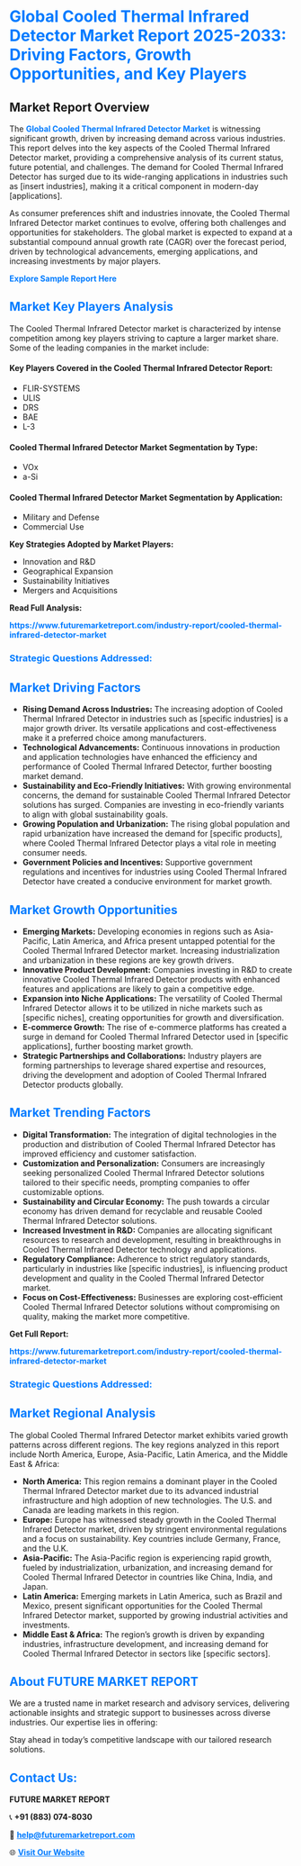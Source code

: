 <h1 style="color: #007BFF;">Global Cooled Thermal Infrared Detector Market Report 2025-2033: Driving Factors, Growth Opportunities, and Key Players</h1>

<section id="overview">
<h2>Market Report Overview</h2>
<p>The <a href="https://www.futuremarketreport.com/industry-report/cooled-thermal-infrared-detector-market" style="color: #007BFF; text-decoration: none;"><strong>Global Cooled Thermal Infrared Detector Market</strong></a> is witnessing significant growth, driven by increasing demand across various industries. This report delves into the key aspects of the Cooled Thermal Infrared Detector market, providing a comprehensive analysis of its current status, future potential, and challenges. The demand for Cooled Thermal Infrared Detector has surged due to its wide-ranging applications in industries such as [insert industries], making it a critical component in modern-day [applications].</p>
<p>As consumer preferences shift and industries innovate, the Cooled Thermal Infrared Detector market continues to evolve, offering both challenges and opportunities for stakeholders. The global market is expected to expand at a substantial compound annual growth rate (CAGR) over the forecast period, driven by technological advancements, emerging applications, and increasing investments by major players.</p>
</section>

<section id="overview">
<p><a href="https://www.futuremarketreport.com/request-sample/reportId=40764" style="color: #007BFF; text-decoration: none;"><strong>Explore Sample Report Here</strong></a></p>
</section>

<section id="key-players">
<h2 style="color: #007BFF;">Market Key Players Analysis</h2>
<p>The Cooled Thermal Infrared Detector market is characterized by intense competition among key players striving to capture a larger market share. Some of the leading companies in the market include:</p>
<h4>Key Players Covered in the Cooled Thermal Infrared Detector Report:</h4>
<ul><li>FLIR-SYSTEMS</li><li>ULIS</li><li>DRS</li><li>BAE</li><li>L-3</li></ul>
<h4>Cooled Thermal Infrared Detector Market Segmentation by Type:</h4>
<ul><li>VOx</li><li>a-Si</li></ul>

<h4>Cooled Thermal Infrared Detector Market Segmentation by Application:</h4>
<ul><li>Military and Defense</li><li>Commercial Use</li></ul>
<p><strong>Key Strategies Adopted by Market Players:</strong></p>
<ul>
<li>Innovation and R&D</li>
<li>Geographical Expansion</li>
<li>Sustainability Initiatives</li>
<li>Mergers and Acquisitions</li>
</ul>
</section>

<section>
<p><strong>Read Full Analysis: </strong></p><a href="https://www.futuremarketreport.com/industry-report/cooled-thermal-infrared-detector-market" style="color: #007BFF; text-decoration: none;"><strong>https://www.futuremarketreport.com/industry-report/cooled-thermal-infrared-detector-market</strong></a>
<h3 style="color: #007BFF;">Strategic Questions Addressed:</h3>
</section>

<section id="driving-factors">
<h2 style="color: #007BFF;">Market Driving Factors</h2>
<ul>
<li><strong>Rising Demand Across Industries:</strong> The increasing adoption of Cooled Thermal Infrared Detector in industries such as [specific industries] is a major growth driver. Its versatile applications and cost-effectiveness make it a preferred choice among manufacturers.</li>
<li><strong>Technological Advancements:</strong> Continuous innovations in production and application technologies have enhanced the efficiency and performance of Cooled Thermal Infrared Detector, further boosting market demand.</li>
<li><strong>Sustainability and Eco-Friendly Initiatives:</strong> With growing environmental concerns, the demand for sustainable Cooled Thermal Infrared Detector solutions has surged. Companies are investing in eco-friendly variants to align with global sustainability goals.</li>
<li><strong>Growing Population and Urbanization:</strong> The rising global population and rapid urbanization have increased the demand for [specific products], where Cooled Thermal Infrared Detector plays a vital role in meeting consumer needs.</li>
<li><strong>Government Policies and Incentives:</strong> Supportive government regulations and incentives for industries using Cooled Thermal Infrared Detector have created a conducive environment for market growth.</li>
</ul>
</section>

<section id="growth-opportunities">
<h2 style="color: #007BFF;">Market Growth Opportunities</h2>
<ul>
<li><strong>Emerging Markets:</strong> Developing economies in regions such as Asia-Pacific, Latin America, and Africa present untapped potential for the Cooled Thermal Infrared Detector market. Increasing industrialization and urbanization in these regions are key growth drivers.</li>
<li><strong>Innovative Product Development:</strong> Companies investing in R&D to create innovative Cooled Thermal Infrared Detector products with enhanced features and applications are likely to gain a competitive edge.</li>
<li><strong>Expansion into Niche Applications:</strong> The versatility of Cooled Thermal Infrared Detector allows it to be utilized in niche markets such as [specific niches], creating opportunities for growth and diversification.</li>
<li><strong>E-commerce Growth:</strong> The rise of e-commerce platforms has created a surge in demand for Cooled Thermal Infrared Detector used in [specific applications], further boosting market growth.</li>
<li><strong>Strategic Partnerships and Collaborations:</strong> Industry players are forming partnerships to leverage shared expertise and resources, driving the development and adoption of Cooled Thermal Infrared Detector products globally.</li>
</ul>
</section>

<section id="trending-factors">
<h2 style="color: #007BFF;">Market Trending Factors</h2>
<ul>
<li><strong>Digital Transformation:</strong> The integration of digital technologies in the production and distribution of Cooled Thermal Infrared Detector has improved efficiency and customer satisfaction.</li>
<li><strong>Customization and Personalization:</strong> Consumers are increasingly seeking personalized Cooled Thermal Infrared Detector solutions tailored to their specific needs, prompting companies to offer customizable options.</li>
<li><strong>Sustainability and Circular Economy:</strong> The push towards a circular economy has driven demand for recyclable and reusable Cooled Thermal Infrared Detector solutions.</li>
<li><strong>Increased Investment in R&D:</strong> Companies are allocating significant resources to research and development, resulting in breakthroughs in Cooled Thermal Infrared Detector technology and applications.</li>
<li><strong>Regulatory Compliance:</strong> Adherence to strict regulatory standards, particularly in industries like [specific industries], is influencing product development and quality in the Cooled Thermal Infrared Detector market.</li>
<li><strong>Focus on Cost-Effectiveness:</strong> Businesses are exploring cost-efficient Cooled Thermal Infrared Detector solutions without compromising on quality, making the market more competitive.</li>
</ul>
</section>

<section>
<p><strong>Get Full Report: </strong></p><a href="https://www.futuremarketreport.com/industry-report/cooled-thermal-infrared-detector-market" style="color: #007BFF; text-decoration: none;"><strong>https://www.futuremarketreport.com/industry-report/cooled-thermal-infrared-detector-market</strong></a>
<h3 style="color: #007BFF;">Strategic Questions Addressed:</h3>
</section>


<section id="regional-analysis">
<h2 style="color: #007BFF;">Market Regional Analysis</h2>
<p>The global Cooled Thermal Infrared Detector market exhibits varied growth patterns across different regions. The key regions analyzed in this report include North America, Europe, Asia-Pacific, Latin America, and the Middle East & Africa:</p>
<ul>
<li><strong>North America:</strong> This region remains a dominant player in the Cooled Thermal Infrared Detector market due to its advanced industrial infrastructure and high adoption of new technologies. The U.S. and Canada are leading markets in this region.</li>
<li><strong>Europe:</strong> Europe has witnessed steady growth in the Cooled Thermal Infrared Detector market, driven by stringent environmental regulations and a focus on sustainability. Key countries include Germany, France, and the U.K.</li>
<li><strong>Asia-Pacific:</strong> The Asia-Pacific region is experiencing rapid growth, fueled by industrialization, urbanization, and increasing demand for Cooled Thermal Infrared Detector in countries like China, India, and Japan.</li>
<li><strong>Latin America:</strong> Emerging markets in Latin America, such as Brazil and Mexico, present significant opportunities for the Cooled Thermal Infrared Detector market, supported by growing industrial activities and investments.</li>
<li><strong>Middle East & Africa:</strong> The region’s growth is driven by expanding industries, infrastructure development, and increasing demand for Cooled Thermal Infrared Detector in sectors like [specific sectors].</li>
</ul>
</section>

<footer>
<h2 style="color: #007BFF;">About FUTURE MARKET REPORT</h2>
<p>We are a trusted name in market research and advisory services, delivering actionable insights and strategic support to businesses across diverse industries. Our expertise lies in offering:</p>

<p>Stay ahead in today’s competitive landscape with our tailored research solutions.</p>

<h2 style="color: #007BFF;">Contact Us:</h2>
<p><strong>FUTURE MARKET REPORT</strong></p>
<p>📞 <strong>+91 (883) 074-8030</strong></p>
<p>📧 <strong><a href="mailto:help@futuremarketreport.com" style="color: #007BFF;">help@futuremarketreport.com</a></strong></p>
<p>🌐 <strong><a href="https://www.futuremarketreport.com/" style="color: #007BFF;">Visit Our Website</a></strong></p>
</footer>